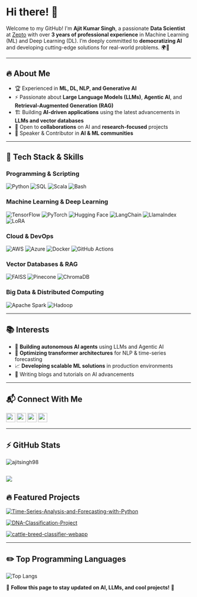 # Hi there! 👋

Welcome to my GitHub! I'm **Ajit Kumar Singh**, a passionate **Data Scientist** at [Zepto](https://www.zeptonow.com/) with over **3 years of professional experience** in Machine Learning (ML) and Deep Learning (DL). I’m deeply committed to **democratizing AI** and developing cutting-edge solutions for real-world problems. 🌍🚀

---

## 🔥 About Me
- 🏆 Experienced in **ML, DL, NLP, and Generative AI**
- ⚡ Passionate about **Large Language Models (LLMs)**, **Agentic AI**, and **Retrieval-Augmented Generation (RAG)**
- 🏗️ Building **AI-driven applications** using the latest advancements in **LLMs and vector databases**
- 🎯 Open to **collaborations** on AI and **research-focused** projects
- 📢 Speaker & Contributor in **AI & ML communities**

---

## 🚀 Tech Stack & Skills

### **Programming & Scripting**
![Python](https://img.shields.io/badge/Python-blue?style=for-the-badge&logo=python&logoColor=white)
![SQL](https://img.shields.io/badge/SQL-orange?style=for-the-badge&logo=sqlite&logoColor=white)
![Scala](https://img.shields.io/badge/Scala-red?style=for-the-badge&logo=scala&logoColor=white)
![Bash](https://img.shields.io/badge/Bash-000000?style=for-the-badge&logo=gnubash&logoColor=white)

### **Machine Learning & Deep Learning**
![TensorFlow](https://img.shields.io/badge/TensorFlow-FF6F00?style=for-the-badge&logo=TensorFlow&logoColor=white)
![PyTorch](https://img.shields.io/badge/PyTorch-EE4C2C?style=for-the-badge&logo=PyTorch&logoColor=white)
![Hugging Face](https://img.shields.io/badge/HuggingFace-yellow?style=for-the-badge&logo=huggingface&logoColor=white)
![LangChain](https://img.shields.io/badge/LangChain-brightgreen?style=for-the-badge)
![LlamaIndex](https://img.shields.io/badge/LlamaIndex-darkblue?style=for-the-badge)
![LoRA](https://img.shields.io/badge/LoRA-red?style=for-the-badge)

### **Cloud & DevOps**
![AWS](https://img.shields.io/badge/AWS-232F3E?style=for-the-badge&logo=amazonaws&logoColor=white)
![Azure](https://img.shields.io/badge/Azure-0078D4?style=for-the-badge&logo=microsoftazure&logoColor=white)
![Docker](https://img.shields.io/badge/Docker-2496ED?style=for-the-badge&logo=docker&logoColor=white)
![GitHub Actions](https://img.shields.io/badge/GitHub_Actions-2088FF?style=for-the-badge&logo=githubactions&logoColor=white)

### **Vector Databases & RAG**
![FAISS](https://img.shields.io/badge/FAISS-blue?style=for-the-badge)
![Pinecone](https://img.shields.io/badge/Pinecone-green?style=for-the-badge)
![ChromaDB](https://img.shields.io/badge/ChromaDB-lightblue?style=for-the-badge)

### **Big Data & Distributed Computing**
![Apache Spark](https://img.shields.io/badge/Spark-FDEE21?style=for-the-badge&logo=apachespark&logoColor=black)
![Hadoop](https://img.shields.io/badge/Hadoop-66CCFF?style=for-the-badge&logo=apachehadoop&logoColor=black)

---

## 📚 Interests
- 🤖 **Building autonomous AI agents** using LLMs and Agentic AI
- 🧠 **Optimizing transformer architectures** for NLP & time-series forecasting
- 📈 **Developing scalable ML solutions** in production environments
- 📝 Writing blogs and tutorials on AI advancements

---

## 📬 Connect With Me

<p>
<a href="https://ajitsingh98.github.io/" target="_blank"><img src="https://img.shields.io/badge/portfolio-%230077B5.svg?&style=for-the-badge&logo=portfolio&logoColor=red" height=25></a>
<a href="https://www.twitter.com/bayesian_walker"><img src="https://img.shields.io/badge/twitter-%231DA1F2.svg?&style=for-the-badge&logo=twitter&logoColor=white" height=25></a>
<a href="https://www.linkedin.com/in/sajit9285"><img src="https://img.shields.io/badge/linkedin-%230077B5.svg?&style=for-the-badge&logo=linkedin&logoColor=white" height=25></a>
<a href="https://medium.com/@sajit9285"><img src="https://img.shields.io/badge/medium-%23E4405F.svg?&style=for-the-badge&logo=medium&logoColor=white" height=25></a>
</p>

---

## ⚡ GitHub Stats
<p align="left"> <img src="https://komarev.com/ghpvc/?username=ajitsingh98&label=Profile%20views&color=0e75b6&style=flat" alt="ajitsingh98" /> </p>

![](http://github-profile-summary-cards.vercel.app/api/cards/profile-details?username=ajitsingh98&theme=dracula)
---

## 🔥 Featured Projects
[![Time-Series-Analysis-and-Forecasting-with-Python](https://github-readme-stats.vercel.app/api/pin/?username=ajitsingh98&repo=Time-Series-Analysis-and-Forecasting-with-Python&theme=radical)](https://github.com/ajitsingh98/Time-Series-Analysis-and-Forecasting-with-Python)

[![DNA-Classification-Project](https://github-readme-stats.vercel.app/api/pin/?username=ajitsingh98&repo=DNA-Classification-Project&theme=radical)](https://github.com/ajitsingh98/DNA-Classification-Project)

[![cattle-breed-classifier-webapp](https://github-readme-stats.vercel.app/api/pin/?username=ajitsingh98&repo=cattle-breed-classifier-webapp&theme=radical)](https://github.com/ajitsingh98/cattle-breed-classifier-webapp)

---

## ✏️ Top Programming Languages
![Top Langs](https://github-readme-stats.vercel.app/api/top-langs/?username=ajitsingh98&theme=cobalt&langs_count=10&layout=compact)

👀 **Follow this page to stay updated on AI, LLMs, and cool projects!** 🚀

